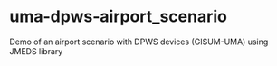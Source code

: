 uma-dpws-airport_scenario
=========================

Demo of an airport scenario with DPWS devices (GISUM-UMA) using JMEDS library